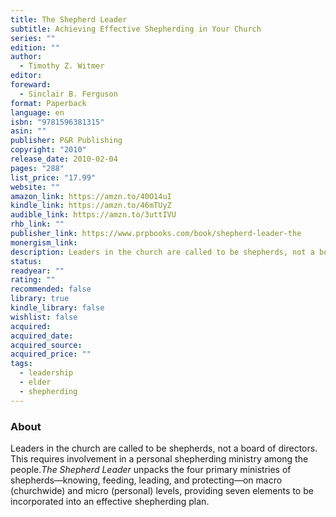 ```yaml
---
title: The Shepherd Leader
subtitle: Achieving Effective Shepherding in Your Church
series: ""
edition: ""
author:
  - Timothy Z. Witmer
editor: 
foreward:
  - Sinclair B. Ferguson
format: Paperback
language: en
isbn: "9781596381315"
asin: ""
publisher: P&R Publishing
copyright: "2010"
release_date: 2010-02-04
pages: "288"
list_price: "17.99"
website: ""
amazon_link: https://amzn.to/40O14uI
kindle_link: https://amzn.to/46mTUyZ
audible_link: https://amzn.to/3uttIVU
rhb_link: ""
publisher_link: https://www.prpbooks.com/book/shepherd-leader-the
monergism_link: 
description: Leaders in the church are called to be shepherds, not a board of directors. This requires involvement in a personal shepherding ministry among the people.The Shepherd Leader unpacks the four primary ministries of shepherds—knowing, feeding, leading, and protecting—on macro (churchwide) and micro (personal) levels, providing seven elements to be incorporated into an effective shepherding plan.
status: 
readyear: ""
rating: ""
recommended: false
library: true
kindle_library: false
wishlist: false
acquired: 
acquired_date: 
acquired_source: 
acquired_price: ""
tags:
  - leadership
  - elder
  - shepherding
---
```

### About

Leaders in the church are called to be shepherds, not a board of directors. This requires involvement in a personal shepherding ministry among the people._The Shepherd Leader_ unpacks the four primary ministries of shepherds—knowing, feeding, leading, and protecting—on macro (churchwide) and micro (personal) levels, providing seven elements to be incorporated into an effective shepherding plan.